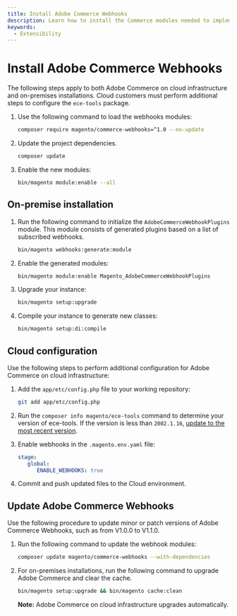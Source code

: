 ```yaml
---
title: Install Adobe Commerce Webhooks
description: Learn how to install the Commerce modules needed to implement webhooks.
keywords:
  - Extensibility
---
```


# Install Adobe Commerce Webhooks

The following steps apply to both Adobe Commerce on cloud infrastructure and on-premises installations. Cloud customers must perform additional steps to configure the `ece-tools` package.

1. Use the following command to load the webhooks modules:

   ```bash
   composer require magento/commerce-webhooks=^1.0 --no-update
   ```

1. Update the project dependencies.

   ```bash
   composer update
   ```

1. Enable the new modules:

   ```bash
   bin/magento module:enable --all
   ```

## On-premise installation

1. Run the following command to initialize the `AdobeCommerceWebhookPlugins` module. This module consists of generated plugins based on a list of subscribed webhooks.

   ```bash
   bin/magento webhooks:generate:module
   ```

1. Enable the generated modules:

   ```bash
   bin/magento module:enable Magento_AdobeCommerceWebhookPlugins
   ```

1. Upgrade your instance:

   ```bash
   bin/magento setup:upgrade
   ```

1. Compile your instance to generate new classes:

   ```bash
   bin/magento setup:di:compile
   ```

## Cloud configuration

Use the following steps to perform additional configuration for Adobe Commerce on cloud infrastructure:

1. Add the `app/etc/config.php` file to your working repository:

   ```bash
   git add app/etc/config.php
   ```

1. Run the `composer info magento/ece-tools` command to determine your version of ece-tools. If the version is less than `2002.1.16`, [update to the most recent version](https://experienceleague.adobe.com/docs/commerce-cloud-service/user-guide/dev-tools/ece-tools/update-package.html).

1. Enable webhooks in the `.magento.env.yaml` file:

   ```yaml
   stage:
      global:
         ENABLE_WEBHOOKS: true
   ```

1. Commit and push updated files to the Cloud environment.

## Update Adobe Commerce Webhooks

Use the following procedure to update minor or patch versions of Adobe Commerce Webhooks, such as from V1.0.0 to V1.1.0.

1. Run the following command to update the webhook modules:

   ```bash
   composer update magento/commerce-webhooks --with-dependencies
   ```

1. For on-premises installations, run the following command to upgrade Adobe Commerce and clear the cache.

   ```bash
   bin/magento setup:upgrade && bin/magento cache:clean
   ```

   **Note:** Adobe Commerce on cloud infrastructure upgrades automatically.

